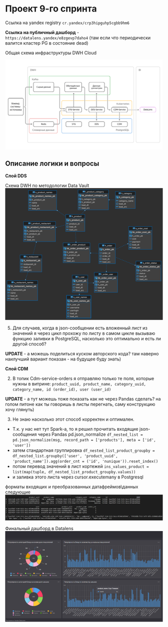 # Проект 9-го спринта

Ссылка на yandex registry ``cr.yandex/crp3hipguhp5cgbb9hm6``

**Ссылка на публичный дашборд** - ``https://datalens.yandex/e8zgevp7daho4``
(там если что периодически валится кластер PG в состояние dead)

Общая схема инфраструктуры DWH Cloud

![Image alt](https://github.com/makoloff/de/blob/main/9.%20Yandex_Cloud/img/dwh_schema_cloud_infra.jpg)


## Описание логики и вопросы
**Слой DDS**

Схема DWH по методологии Data Vault
![Image alt](https://github.com/makoloff/de/blob/main/9.%20Yandex_Cloud/img/dds_layer_eer_diagram.jpg)

5. Для случаев, когда в json-сообщении есть вложенный лист из значений я через цикл прохожу по листу в самом цикле вызываю функцию заливки в PostgreSQL, насколько это оптимально и есть ли другой способ?

**UPDATE** - а можешь поделиться куском авторского кода? там наверно наилучший вариант показан - на будущее буду знать)

**Слой CDM**

2. В топик Cdm-service-orders я отправляю только те поля, которые нужны в витрине:
``product_uuid, product_name, category_uuid, category_name, id (order_id), user (user_id)``

**UPDATE** - а тут можешь тоже показать как не через Pandas сделать? на голом питоне как ты говоришь в листы перегнать, саму конструкцию хочу глянуть)

3. Не знаю насколько этот способ корректен и оптимален. 
- Т.к. у нас нет тут Spark-a, то я решил прочитать входящие json-сообщения через Pandas pd.json_normalize
`df_nested_list = pd.json_normalize(msg, record_path = ['products'], meta = ['id', 'user'])`
- затем стандартная группировка 
`df_nested_list_product_groupby = df_nested_list.groupby(['user', 'product_uuid', 'product_name']).agg(order_cnt = ('id', 'nunique')).reset_index()`
- потом перевод значений в лист кортежей
`ins_values_product = list(map(tuple, df_nested_list_product_groupby.values))`
- и заливка этого листа через cursor.executemany в Postgresql

форматы входящих и преобразованных датафреймов\данных следующие
![Image alt](https://github.com/makoloff/de/blob/main/9.%20Yandex_Cloud/img/cdm_input_msg_df.jpg)


Финальный дашборд в Datalens
![Image alt](https://github.com/makoloff/de/blob/main/9.%20Yandex_Cloud/img/dashboard.png)






